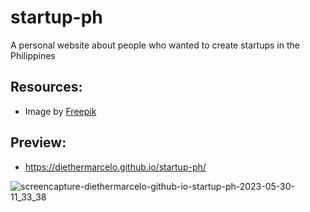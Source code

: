 # startup-ph
A personal website about people who wanted to create startups in the Philippines

## Resources:
- Image by <a href="https://www.freepik.com/free-psd/startup-landing-page-design-template_17971498.htm#query=website%20templates%20start-up&position=0&from_view=search&track=ais">Freepik</a>

## Preview:
- https://diethermarcelo.github.io/startup-ph/

![screencapture-diethermarcelo-github-io-startup-ph-2023-05-30-11_33_38](https://github.com/diethermarcelo/startup-ph/assets/57478980/b5357542-a511-4365-925a-bed4bcdacdcd)
